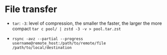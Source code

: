 # File transfer
- `tar`: `-3`: level of compression, the smaller the faster, the larger the more compact
`tar c pool/ | zstd -3 -v > pool.tar.zst`

- `rsync -avz --partial --progress username@remote_host:/path/to/remote/file /path/to/local/destination`